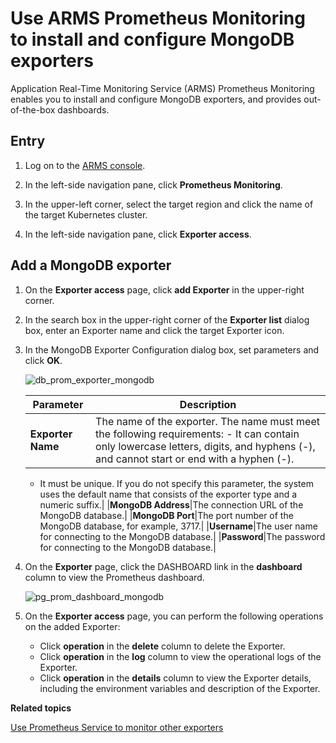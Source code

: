 # Use ARMS Prometheus Monitoring to install and configure MongoDB exporters

Application Real-Time Monitoring Service \(ARMS\) Prometheus Monitoring enables you to install and configure MongoDB exporters, and provides out-of-the-box dashboards.

## Entry

1.  Log on to the [ARMS console](https://arms-ap-southeast-1.console.aliyun.com/#/home).

2.  In the left-side navigation pane, click **Prometheus Monitoring**.

3.  In the upper-left corner, select the target region and click the name of the target Kubernetes cluster.

4.  In the left-side navigation pane, click **Exporter access**.


## Add a MongoDB exporter

1.  On the **Exporter access** page, click **add Exporter** in the upper-right corner.

2.  In the search box in the upper-right corner of the **Exporter list** dialog box, enter an Exporter name and click the target Exporter icon.

3.  In the MongoDB Exporter Configuration dialog box, set parameters and click **OK**.

    ![db_prom_exporter_mongodb](../images/p97638.png)

    |Parameter|Description|
    |---------|-----------|
    |**Exporter Name**|The name of the exporter. The name must meet the following requirements:    -   It can contain only lowercase letters, digits, and hyphens \(-\), and cannot start or end with a hyphen \(-\).
    -   It must be unique.
If you do not specify this parameter, the system uses the default name that consists of the exporter type and a numeric suffix.|
    |**MongoDB Address**|The connection URL of the MongoDB database.|
    |**MongoDB Port**|The port number of the MongoDB database, for example, 3717.|
    |**Username**|The user name for connecting to the MongoDB database.|
    |**Password**|The password for connecting to the MongoDB database.|

4.  On the **Exporter** page, click the DASHBOARD link in the **dashboard** column to view the Prometheus dashboard.

    ![pg_prom_dashboard_mongodb](../images/p97639.png)

5.  On the **Exporter access** page, you can perform the following operations on the added Exporter:

    -   Click **operation** in the **delete** column to delete the Exporter.
    -   Click **operation** in the **log** column to view the operational logs of the Exporter.
    -   Click **operation** in the **details** column to view the Exporter details, including the environment variables and description of the Exporter.

**Related topics**  


[Use Prometheus Service to monitor other exporters]()

